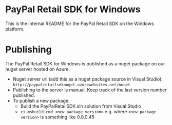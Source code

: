 PayPal Retail SDK for Windows
=============================
This is the internal README for the PayPal Retail SDK on the Windows platform.


Publishing
========

The PayPal Retail SDK for Windows is published as a nuget package on our nuget server hosted on Azure.
* Nuget server url (add this as a nuget package source in Visual Studio): ```http://paypalretailsdknuget.azurewebsites.net/nuget```
* Publishing to the server is manual. Keep track of the last version number published.
* To publish a new package:
  * Build the PayPalRetailSDK.sln solution from Visual Studio
  * ```ci.msbuild.cmd <new package version>``` e.g. where ```<new package version>``` is something like 0.0.0.45
